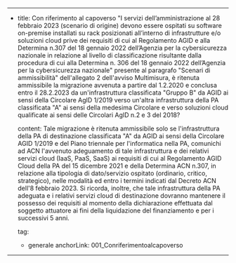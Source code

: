 ---
  - title: Con riferimento al capoverso "I servizi dell’amministrazione al 28 febbraio 2023 (scenario di origine) devono essere ospitati su software on-premise installati su rack posizionati all’interno di infrastrutture e/o soluzioni cloud prive dei requisiti di cui al Regolamento AGID e alla Determina n.307 del 18 gennaio 2022 dell’Agenzia per la cybersicurezza nazionale in relazione al livello di classificazione risultante dalla procedura di cui alla Determina n. 306 del 18 gennaio 2022 dell’Agenzia per la cybersicurezza nazionale" presente al paragrafo "Scenari di ammissibilità" dell'allegato 2 dell'avviso Multimisura, è ritenuta ammissibile la migrazione avvenuta a partire dal 1.2.2020 e conclusa entro il 28.2.2023 da un'infrastruttura classificata "Gruppo B" da AGID ai sensi della Circolare AgID 1/2019 verso un'altra infrastruttura della PA classificata "A" ai sensi della medesima Circolare e verso soluzioni cloud qualificate ai sensi delle Circolari AgID n.2 e 3 del 2018?

    content: Tale migrazione è ritenuta ammissibile solo se l'infrastruttura della PA di destinazione classificata "A" da AGID ai sensi della Circolare AGID 1/2019 e del Piano triennale per l'informatica nella PA, comunichi ad ACN l'avvenuto adeguamento di tale infrastruttura e dei relativi servizi cloud (IaaS, PaaS, SaaS) ai requisiti di cui al Regolamento AGID Cloud della PA del 15 dicembre 2021 e della Determina ACN n.307, in relazione alla tipologia di dato/servizio ospitato (ordinario, critico, strategico), nelle modalità ed entro i termini indicati dal Decreto ACN dell'8 febbraio 2023. Si ricorda, inoltre, che tale infrastruttura della PA adeguata e i relativi servizi cloud di destinazione dovranno mantenere il possesso dei requisiti al momento della dichiarazione effettuata dal soggetto attuatore ai fini della liquidazione del finanziamento e per i successivi 5 anni.

    tag:
      - generale
    anchorLink: 001_Conriferimentoalcapoverso
---